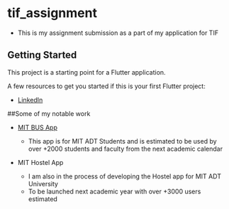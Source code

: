 # tif_assignment

- This is my assignment submission as a part of my application for TIF

## Getting Started

This project is a starting point for a Flutter application.

A few resources to get you started if this is your first Flutter project:

- [LinkedIn]([https://docs.flutter.dev/get-started/codelab](https://www.linkedin.com/in/aaditya-jagdale/))

##Some of my notable work 
- [MIT BUS App](https://play.google.com/store/apps/details?id=com.mitbusbuddy.mit_bus_app)
  - This app is for MIT ADT Students and is estimated to be used by over +2000 students and faculty from the next academic calendar

- MIT Hostel App
  - I am also in the process of developing the Hostel app for MIT ADT University
  - To be launched next academic year with over +3000 users estimated
